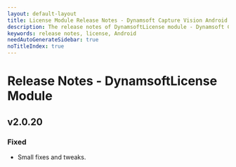 ```yaml
---
layout: default-layout
title: License Module Release Notes - Dynamsoft Capture Vision Android Edition
description: The release notes of DynamsoftLicense module - Dynamsoft Capture Vision Android Edition.
keywords: release notes, license, Android
needAutoGenerateSidebar: true
noTitleIndex: true
---
```


# Release Notes - DynamsoftLicense Module

## v2.0.20

### Fixed

- Small fixes and tweaks.
